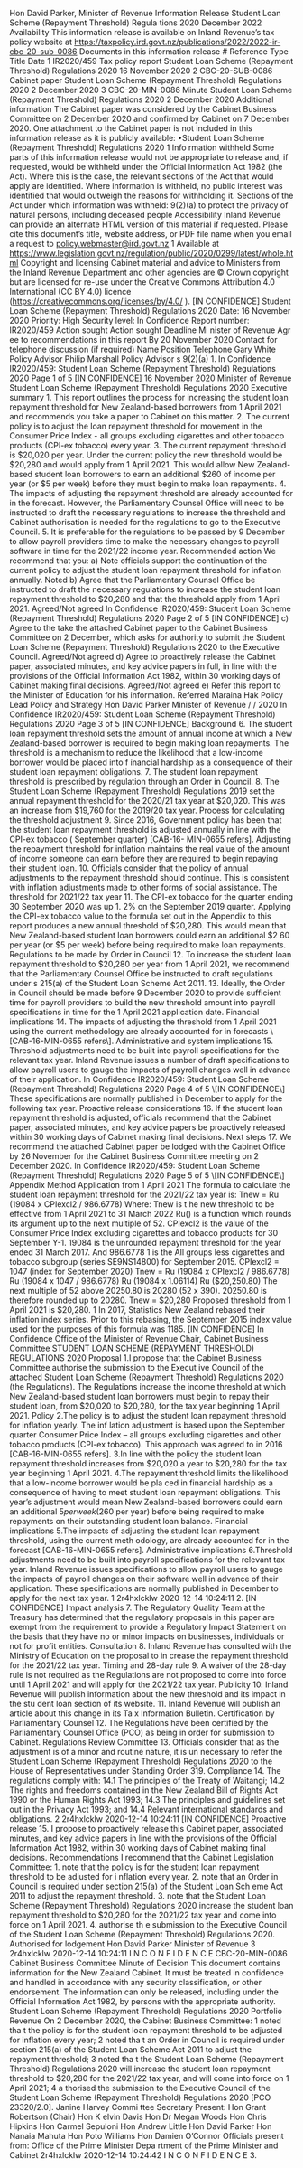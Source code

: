 Hon David Parker, Minister of Revenue Information Release Student Loan Scheme (Repayment Threshold) Regula tions 2020 December 2022 Availability This information release is available on Inland Revenue’s tax policy website at https://taxpolicy.ird.govt.nz/publications/2022/2022-ir-cbc-20-sub-0086 Documents in this information release # Reference Type Title Date 1 IR2020/459 Tax policy report Student Loan Scheme (Repayment Threshold) Regulations 2020 16 November 2020 2 CBC-20-SUB-0086 Cabinet paper Student Loan Scheme (Repayment Threshold) Regulations 2020 2 December 2020 3 CBC-20-MIN-0086 Minute Student Loan Scheme (Repayment Threshold) Regulations 2020 2 December 2020 Additional information The Cabinet paper was considered by the Cabinet Business Committee on 2 December 2020 and confirmed by Cabinet on 7 December 2020. One attachment to the Cabinet paper is not included in this information release as it is publicly available: •Student Loan Scheme (Repayment Threshold) Regulations 2020 1 Info rmation withheld Some parts of this information release would not be appropriate to release and, if requested, would be withheld under the Official Information Act 1982 (the Act). Where this is the case, the relevant sections of the Act that would apply are identified. Where information is withheld, no public interest was identified that would outweigh the reasons for withholding it. Sections of the Act under which information was withheld: 9(2)(a) to protect the privacy of natural persons, including deceased people Accessibility Inland Revenue can provide an alternate HTML version of this material if requested. Please cite this document’s title, website address, or PDF file name when you email a request to policy.webmaster@ird.govt.nz 1 Available at https://www.legislation.govt.nz/regulation/public/2020/0299/latest/whole.html Copyright and licensing Cabinet material and advice to Ministers from the Inland Revenue Department and other agencies are © Crown copyright but are licensed for re-use under the Creative Commons Attribution 4.0 International (CC BY 4.0) licence (https://creativecommons.org/licenses/by/4.0/ ). \[IN CONFIDENCE\] Student Loan Scheme (Repayment Threshold) Regulations 2020 Date: 16 November 2020 Priority: High Security level: In Confidence Report number: IR2020/459 Action sought Action sought Deadline Mi nister of Revenue Agr ee to recommendations in this report By 20 November 2020 Contact for telephone discussion (if required) Name Position Telephone Gary White Policy Advisor Philip Marshall Policy Advisor s 9(2)(a) 1. In Confidence IR2020/459: Student Loan Scheme (Repayment Threshold) Regulations 2020 Page 1 of 5 \[IN CONFIDENCE\] 16 November 2020 Minister of Revenue Student Loan Scheme (Repayment Threshold) Regulations 2020 Executive summary 1. This report outlines the process for increasing the student loan repayment threshold for New Zealand-based borrowers from 1 April 2021 and recommends you take a paper to Cabinet on this matter. 2. The current policy is to adjust the loan repayment threshold for movement in the Consumer Price Index - all groups excluding cigarettes and other tobacco products (CPI-ex tobacco) every year. 3. The current repayment threshold is $20,020 per year. Under the current policy the new threshold would be $20,280 and would apply from 1 April 2021. This would allow New Zealand-based student loan borrowers to earn an additional $260 of income per year (or $5 per week) before they must begin to make loan repayments. 4. The impacts of adjusting the repayment threshold are already accounted for in the forecast. However, the Parliamentary Counsel Office will need to be instructed to draft the necessary regulations to increase the threshold and Cabinet authorisation is needed for the regulations to go to the Executive Council. 5. It is preferable for the regulations to be passed by 9 December to allow payroll providers time to make the necessary changes to payroll software in time for the 2021/22 income year. Recommended action We recommend that you: a) Note officials support the continuation of the current policy to adjust the student loan repayment threshold for inflation annually. Noted b) Agree that the Parliamentary Counsel Office be instructed to draft the necessary regulations to increase the student loan repayment threshold to $20,280 and that the threshold apply from 1 April 2021. Agreed/Not agreed In Confidence IR2020/459: Student Loan Scheme (Repayment Threshold) Regulations 2020 Page 2 of 5 \[IN CONFIDENCE\] c) Agree to the take the attached Cabinet paper to the Cabinet Business Committee on 2 December, which asks for authority to submit the Student Loan Scheme (Repayment Threshold) Regulations 2020 to the Executive Council. Agreed/Not agreed d) Agree to proactively release the Cabinet paper, associated minutes, and key advice papers in full, in line with the provisions of the Official Information Act 1982, within 30 working days of Cabinet making final decisions. Agreed/Not agreed e) Refer this report to the Minister of Education for his information. Referred Maraina Hak Policy Lead Policy and Strategy Hon David Parker Minister of Revenue / / 2020 In Confidence IR2020/459: Student Loan Scheme (Repayment Threshold) Regulations 2020 Page 3 of 5 \[IN CONFIDENCE\] Background 6. The student loan repayment threshold sets the amount of annual income at which a New Zealand-based borrower is required to begin making loan repayments. The threshold is a mechanism to reduce the likelihood that a low-income borrower would be placed into f inancial hardship as a consequence of their student loan repayment obligations. 7. The student loan repayment threshold is prescribed by regulation through an Order in Council. 8. The Student Loan Scheme (Repayment Threshold) Regulations 2019 set the annual repayment threshold for the 2020/21 tax year at $20,020. This was an increase from $19,760 for the 2019/20 tax year. Process for calculating the threshold adjustment 9. Since 2016, Government policy has been that the student loan repayment threshold is adjusted annually in line with the CPI-ex tobacco ( September quarter) \[CAB-16- MIN-0655 refers\]. Adjusting the repayment threshold for inflation maintains the real value of the amount of income someone can earn before they are required to begin repaying their student loan. 10. Officials consider that the policy of annual adjustments to the repayment threshold should continue. This is consistent with inflation adjustments made to other forms of social assistance. The threshold for 2021/22 tax year 11. The CPI-ex tobacco for the quarter ending 30 September 2020 was up 1. 2% on the September 2019 quarter. Applying the CPI-ex tobacco value to the formula set out in the Appendix to this report produces a new annual threshold of $20,280. This would mean that New Zealand-based student loan borrowers could earn an additional $2 60 per year (or $5 per week) before being required to make loan repayments. Regulations to be made by Order in Council 12. To increase the student loan repayment threshold to $20,280 per year from 1 April 2021, we recommend that the Parliamentary Counsel Office be instructed to draft regulations under s 215(a) of the Student Loan Scheme Act 2011. 13. Ideally, the Order in Council should be made before 9 December 2020 to provide sufficient time for payroll providers to build the new threshold amount into payroll specifications in time for the 1 April 2021 application date. Financial implications 14. The impacts of adjusting the threshold from 1 April 2021 using the current methodology are already accounted for in forecasts \[CAB-16-MIN-0655 refers\]. Administrative and system implications 15. Threshold adjustments need to be built into payroll specifications for the relevant tax year. Inland Revenue issues a number of draft specifications to allow payroll users to gauge the impacts of payroll changes well in advance of their application. In Confidence IR2020/459: Student Loan Scheme (Repayment Threshold) Regulations 2020 Page 4 of 5 \[IN CONFIDENCE\] These specifications are normally published in December to apply for the following tax year. Proactive release considerations 16. If the student loan repayment threshold is adjusted, officials recommend that the Cabinet paper, associated minutes, and key advice papers be proactively released within 30 working days of Cabinet making final decisions. Next steps 17. We recommend the attached Cabinet paper be lodged with the Cabinet Office by 26 November for the Cabinet Business Committee meeting on 2 December 2020. In Confidence IR2020/459: Student Loan Scheme (Repayment Threshold) Regulations 2020 Page 5 of 5 \[IN CONFIDENCE\] Appendix Method Application from 1 April 2021 The formula to calculate the student loan repayment threshold for the 2021/22 tax year is: Tnew = Ru (19084 x CPIexcl2 / 986.6778) Where: Tnew is t he new threshold to be effective from 1 April 2021 to 31 March 2022 Ru() is a function which rounds its argument up to the next multiple of 52. CPIexcl2 is the value of the Consumer Price Index excluding cigarettes and tobacco products for 30 September Y-1. 19084 is the unrounded repayment threshold for the year ended 31 March 2017. And 986.6778 1 is the All groups less cigarettes and tobacco subgroup (series SE9NS14800) for September 2015. CPIexcl2 = 1047 (index for September 2020) Tnew = Ru (19084 x CPIexcl2 / 986.6778) Ru (19084 x 1047 / 986.6778) Ru (19084 x 1.06114) Ru ($20,250.80) The next multiple of 52 above 20250.80 is 20280 (52 x 390). 20250.80 is therefore rounded up to 20280. Tnew = $20,280 Proposed threshold from 1 April 2021 is $20,280. 1 In 2017, Statistics New Zealand rebased their inflation index series. Prior to this rebasing, the September 2015 index value used for the purposes of this formula was 1185. \[IN CONFIDENCE\] In Confidence Office of the Minister of Revenue Chair, Cabinet Business Committee STUDENT LOAN SCHEME (REPAYMENT THRESHOLD) REGULATIONS 2020 Proposal 1.I propose that the Cabinet Business Committee authorise the submission to the Execut ive Council of the attached Student Loan Scheme (Repayment Threshold) Regulations 2020 (the Regulations). The Regulations increase the income threshold at which New Zealand-based student loan borrowers must begin to repay their student loan, from $20,020 to $20,280, for the tax year beginning 1 April 2021. Policy 2.The policy is to adjust the student loan repayment threshold for inflation yearly. The inf lation adjustment is based upon the September quarter Consumer Price Index – all groups excluding cigarettes and other tobacco products (CPI-ex tobacco). This approach was agreed to in 2016 \[CAB-16-MIN-0655 refers\]. 3.In line with the policy the student loan repayment threshold increases from $20,020 a year to $20,280 for the tax year beginning 1 April 2021. 4.The repayment threshold limits the likelihood that a low-income borrower would be pla ced in financial hardship as a consequence of having to meet student loan repayment obligations. This year’s adjustment would mean New Zealand-based borrowers could earn an additional $5 per week ($260 per year) before being required to make repayments on their outstanding student loan balance. Financial implications 5.The impacts of adjusting the student loan repayment threshold, using the current meth odology, are already accounted for in the forecast \[CAB-16-MIN-0655 refers\]. Administrative implications 6.Threshold adjustments need to be built into payroll specifications for the relevant tax year. Inland Revenue issues specifications to allow payroll users to gauge the impacts of payroll changes on their software well in advance of their application. These specifications are normally published in December to apply for the next tax year. 1 2r4hxlcklw 2020-12-14 10:24:11 2. \[IN CONFIDENCE\] Impact analysis 7. The Regulatory Quality Team at the Treasury has determined that the regulatory proposals in this paper are exempt from the requirement to provide a Regulatory Impact Statement on the basis that they have no or minor impacts on businesses, individuals or not for profit entities. Consultation 8. Inland Revenue has consulted with the Ministry of Education on the proposal to in crease the repayment threshold for the 2021/22 tax year. Timing and 28-day rule 9. A waiver of the 28-day rule is not required as the Regulations are not proposed to come into force until 1 April 2021 and will apply for the 2021/22 tax year. Publicity 10. Inland Revenue will publish information about the new threshold and its impact in the stu dent loan section of its website. 11. Inland Revenue will publish an article about this change in its Ta x Information Bulletin. Certification by Parliamentary Counsel 12. The Regulations have been certified by the Parliamentary Counsel Office (PCO) as being in order for submission to Cabinet. Regulations Review Committee 13. Officials consider that as the adjustment is of a minor and routine nature, it is un necessary to refer the Student Loan Scheme (Repayment Threshold) Regulations 2020 to the House of Representatives under Standing Order 319. Compliance 14. The regulations comply with: 14.1 The principles of the Treaty of Waitangi; 14.2 The rights and freedoms contained in the New Zealand Bill of Rights Act 1990 or the Human Rights Act 1993; 14.3 The principles and guidelines set out in the Privacy Act 1993; and 14.4 Relevant international standards and obligations. 2 2r4hxlcklw 2020-12-14 10:24:11 \[IN CONFIDENCE\] Proactive release 15. I propose to proactively release this Cabinet paper, associated minutes, and key advice papers in line with the provisions of the Official Information Act 1982, within 30 working days of Cabinet making final decisions. Recommendations I recommend that the Cabinet Legislation Committee: 1. note that the policy is for the student loan repayment threshold to be adjusted for i nflation every year. 2. note that an Order in Council is required under section 215(a) of the Student Loan Sch eme Act 2011 to adjust the repayment threshold. 3. note that the Student Loan Scheme (Repayment Threshold) Regulations 2020 increase the student loan repayment threshold to $20,280 for the 2021/22 tax year and come into force on 1 April 2021. 4. authorise th e submission to the Executive Council of the Student Loan Scheme (Repayment Threshold) Regulations 2020. Authorised for lodgement Hon David Parker Minister of Revenue 3 2r4hxlcklw 2020-12-14 10:24:11 I N C O N F I D E N C E CBC-20-MIN-0086 Cabinet Business Committee Minute of Decision This document contains information for the New Zealand Cabinet. It must be treated in confidence and handled in accordance with any security classification, or other endorsement. The information can only be released, including under the Official Information Act 1982, by persons with the appropriate authority. Student Loan Scheme (Repayment Threshold) Regulations 2020 Portfolio Revenue On 2 December 2020, the Cabinet Business Committee: 1 noted tha t the policy is for the student loan repayment threshold to be adjusted for inflation every year; 2 noted tha t an Order in Council is required under section 215(a) of the Student Loan Scheme Act 2011 to adjust the repayment threshold; 3 noted tha t the Student Loan Scheme (Repayment Threshold) Regulations 2020 will increase the student loan repayment threshold to $20,280 for the 2021/22 tax year, and will come into force on 1 April 2021; 4 a thorised the submission to the Executive Council of the Student Loan Scheme (Repayment Threshold) Regulations 2020 \[PCO 23320/2.0\]. Janine Harvey Commi ttee Secretary Present: Hon Grant Robertson (Chair) Hon K elvin Davis Hon Dr Megan Woods Hon Chris Hipkins Hon Carmel Sepuloni Hon Andrew Little Hon David Parker Hon Nanaia Mahuta Hon Poto Williams Hon Damien O’Connor Officials present from: Office of the Prime Minister Depa rtment of the Prime Minister and Cabinet 2r4hxlcklw 2020-12-14 10:24:42 I N C O N F I D E N C E 3.